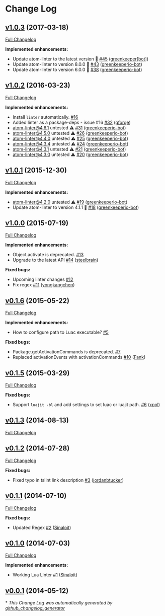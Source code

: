 # Change Log

## [v1.0.3](https://github.com/AtomLinter/linter-lua/tree/v1.0.3) (2017-03-18)
[Full Changelog](https://github.com/AtomLinter/linter-lua/compare/v1.0.2...v1.0.3)

**Implemented enhancements:**

- Update atom-linter to the latest version 🚀 [\#45](https://github.com/AtomLinter/linter-lua/pull/45) ([greenkeeper[bot]](https://github.com/integration/greenkeeper))
- Update atom-linter to version 8.0.0 🚀 [\#43](https://github.com/AtomLinter/linter-lua/pull/43) ([greenkeeperio-bot](https://github.com/greenkeeperio-bot))
- Update atom-linter to version 6.0.0 🚀 [\#38](https://github.com/AtomLinter/linter-lua/pull/38) ([greenkeeperio-bot](https://github.com/greenkeeperio-bot))

## [v1.0.2](https://github.com/AtomLinter/linter-lua/tree/v1.0.2) (2016-03-23)
[Full Changelog](https://github.com/AtomLinter/linter-lua/compare/v1.0.1...v1.0.2)

**Implemented enhancements:**

- Install `linter` automatically. [\#16](https://github.com/AtomLinter/linter-lua/issues/16)
- Added linter as a package-deps - issue \#16 [\#32](https://github.com/AtomLinter/linter-lua/pull/32) ([gforge](https://github.com/gforge))
- atom-linter@4.6.1 untested ⚠️ [\#31](https://github.com/AtomLinter/linter-lua/pull/31) ([greenkeeperio-bot](https://github.com/greenkeeperio-bot))
- atom-linter@4.5.0 untested ⚠️ [\#26](https://github.com/AtomLinter/linter-lua/pull/26) ([greenkeeperio-bot](https://github.com/greenkeeperio-bot))
- atom-linter@4.4.0 untested ⚠️ [\#25](https://github.com/AtomLinter/linter-lua/pull/25) ([greenkeeperio-bot](https://github.com/greenkeeperio-bot))
- atom-linter@4.3.4 untested ⚠️ [\#24](https://github.com/AtomLinter/linter-lua/pull/24) ([greenkeeperio-bot](https://github.com/greenkeeperio-bot))
- atom-linter@4.3.1 untested ⚠️ [\#21](https://github.com/AtomLinter/linter-lua/pull/21) ([greenkeeperio-bot](https://github.com/greenkeeperio-bot))
- atom-linter@4.3.0 untested ⚠️ [\#20](https://github.com/AtomLinter/linter-lua/pull/20) ([greenkeeperio-bot](https://github.com/greenkeeperio-bot))

## [v1.0.1](https://github.com/AtomLinter/linter-lua/tree/v1.0.1) (2015-12-30)
[Full Changelog](https://github.com/AtomLinter/linter-lua/compare/v1.0.0...v1.0.1)

**Implemented enhancements:**

- atom-linter@4.2.0 untested ⚠️ [\#19](https://github.com/AtomLinter/linter-lua/pull/19) ([greenkeeperio-bot](https://github.com/greenkeeperio-bot))
- Update atom-linter to version 4.1.1 🚀 [\#18](https://github.com/AtomLinter/linter-lua/pull/18) ([greenkeeperio-bot](https://github.com/greenkeeperio-bot))

## [v1.0.0](https://github.com/AtomLinter/linter-lua/tree/v1.0.0) (2015-07-19)
[Full Changelog](https://github.com/AtomLinter/linter-lua/compare/v0.1.6...v1.0.0)

**Implemented enhancements:**

- Object.activate is deprecated. [\#13](https://github.com/AtomLinter/linter-lua/issues/13)
- Upgrade to the latest API [\#14](https://github.com/AtomLinter/linter-lua/pull/14) ([steelbrain](https://github.com/steelbrain))

**Fixed bugs:**

- Upcoming linter changes [\#12](https://github.com/AtomLinter/linter-lua/issues/12)
- Fix regex [\#11](https://github.com/AtomLinter/linter-lua/pull/11) ([yongkangchen](https://github.com/yongkangchen))

## [v0.1.6](https://github.com/AtomLinter/linter-lua/tree/v0.1.6) (2015-05-22)
[Full Changelog](https://github.com/AtomLinter/linter-lua/compare/v0.1.5...v0.1.6)

**Implemented enhancements:**

- How to configure path to Luac executable? [\#5](https://github.com/AtomLinter/linter-lua/issues/5)

**Fixed bugs:**

- Package.getActivationCommands is deprecated. [\#7](https://github.com/AtomLinter/linter-lua/issues/7)
- Replaced activationEvents with activationCommands [\#10](https://github.com/AtomLinter/linter-lua/pull/10) ([Fank](https://github.com/Fank))

## [v0.1.5](https://github.com/AtomLinter/linter-lua/tree/v0.1.5) (2015-03-29)
[Full Changelog](https://github.com/AtomLinter/linter-lua/compare/v0.1.3...v0.1.5)

**Fixed bugs:**

- Support `luajit -bl` and add settings to set luac or luajit path. [\#6](https://github.com/AtomLinter/linter-lua/pull/6) ([xpol](https://github.com/xpol))

## [v0.1.3](https://github.com/AtomLinter/linter-lua/tree/v0.1.3) (2014-08-13)
[Full Changelog](https://github.com/AtomLinter/linter-lua/compare/v0.1.2...v0.1.3)

## [v0.1.2](https://github.com/AtomLinter/linter-lua/tree/v0.1.2) (2014-07-28)
[Full Changelog](https://github.com/AtomLinter/linter-lua/compare/v0.1.1...v0.1.2)

**Fixed bugs:**

- Fixed typo in tslint link description [\#3](https://github.com/AtomLinter/linter-lua/pull/3) ([jordanbtucker](https://github.com/jordanbtucker))

## [v0.1.1](https://github.com/AtomLinter/linter-lua/tree/v0.1.1) (2014-07-10)
[Full Changelog](https://github.com/AtomLinter/linter-lua/compare/v0.1.0...v0.1.1)

**Fixed bugs:**

- Updated Regex [\#2](https://github.com/AtomLinter/linter-lua/pull/2) ([Sinaloit](https://github.com/Sinaloit))

## [v0.1.0](https://github.com/AtomLinter/linter-lua/tree/v0.1.0) (2014-07-03)
[Full Changelog](https://github.com/AtomLinter/linter-lua/compare/v0.0.1...v0.1.0)

**Implemented enhancements:**

- Working Lua Linter [\#1](https://github.com/AtomLinter/linter-lua/pull/1) ([Sinaloit](https://github.com/Sinaloit))

## [v0.0.1](https://github.com/AtomLinter/linter-lua/tree/v0.0.1) (2014-05-12)


\* *This Change Log was automatically generated by [github_changelog_generator](https://github.com/skywinder/Github-Changelog-Generator)*
